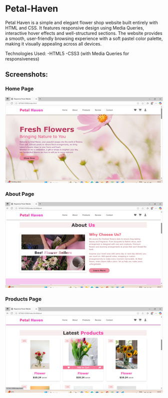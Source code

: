 # Petal-Haven
Petal Haven is a simple and elegant flower shop website built entirely with HTML and CSS.
It features responsive design using Media Queries, interactive hover effects and well-structured sections.
The website provides a smooth, user-friendly browsing experience with a soft pastel color palette, making it visually appealing across all devices.

Technologies Used:
-HTML5
-CSS3 (with Media Queries for responsiveness)

## Screenshots:

### Home Page
![Home Page](Home.png)

### About Page
![About Page](About.png)

### Products Page
![Products Page](Products.png)
